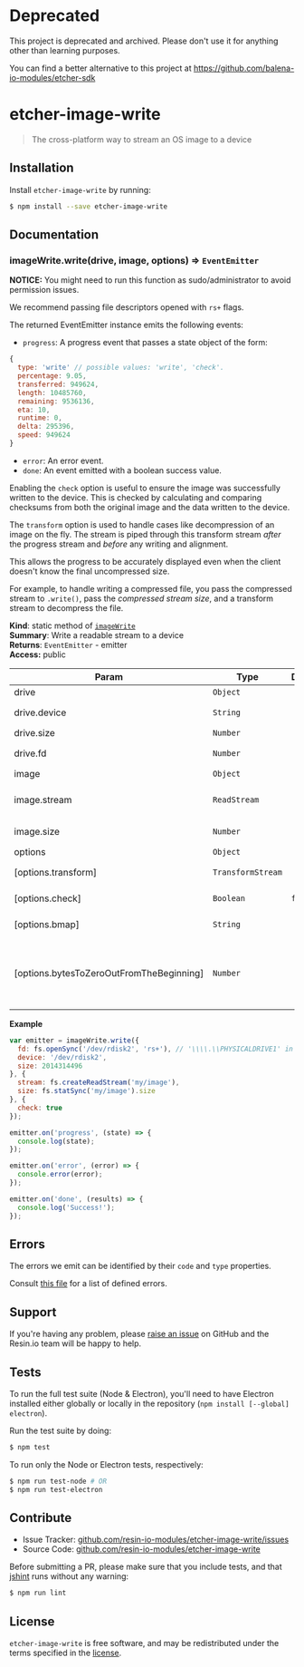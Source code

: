 # Deprecated
This project is deprecated and archived. Please don't use it for anything other than learning purposes.

You can find a better alternative to this project at https://github.com/balena-io-modules/etcher-sdk

etcher-image-write
=================

> The cross-platform way to stream an OS image to a device

Installation
------------

Install `etcher-image-write` by running:

```sh
$ npm install --save etcher-image-write
```

Documentation
-------------

<a name="module_imageWrite.write"></a>

### imageWrite.write(drive, image, options) ⇒ <code>EventEmitter</code>
**NOTICE:** You might need to run this function as sudo/administrator to
avoid permission issues.

We recommend passing file descriptors opened with `rs+` flags.

The returned EventEmitter instance emits the following events:

- `progress`: A progress event that passes a state object of the form:

```js
{
  type: 'write' // possible values: 'write', 'check'.
  percentage: 9.05,
  transferred: 949624,
  length: 10485760,
  remaining: 9536136,
  eta: 10,
  runtime: 0,
  delta: 295396,
  speed: 949624
}
```

- `error`: An error event.
- `done`: An event emitted with a boolean success value.

Enabling the `check` option is useful to ensure the image was
successfully written to the device. This is checked by calculating and
comparing checksums from both the original image and the data written
to the device.

The `transform` option is used to handle cases like decompression of
an image on the fly. The stream is piped through this transform stream
*after* the progress stream and *before* any writing and alignment.

This allows the progress to be accurately displayed even when the
client doesn't know the final uncompressed size.

For example, to handle writing a compressed file, you pass the
compressed stream to `.write()`, pass the *compressed stream size*,
and a transform stream to decompress the file.

**Kind**: static method of <code>[imageWrite](#module_imageWrite)</code>  
**Summary**: Write a readable stream to a device  
**Returns**: <code>EventEmitter</code> - emitter  
**Access:** public  

| Param | Type | Default | Description |
| --- | --- | --- | --- |
| drive | <code>Object</code> |  | drive |
| drive.device | <code>String</code> |  | drive device |
| drive.size | <code>Number</code> |  | drive size |
| drive.fd | <code>Number</code> |  | drive file descriptor |
| image | <code>Object</code> |  | image |
| image.stream | <code>ReadStream</code> |  | image readable stream |
| image.size | <code>Number</code> |  | image stream size |
| options | <code>Object</code> |  | options |
| [options.transform] | <code>TransformStream</code> |  | transform stream |
| [options.check] | <code>Boolean</code> | <code>false</code> | enable write check |
| [options.bmap] | <code>String</code> |  | bmap file contents |
| [options.bytesToZeroOutFromTheBeginning] | <code>Number</code> |  | bytes to zero out from the beginning (bmap only) |

**Example**  
```js
var emitter = imageWrite.write({
  fd: fs.openSync('/dev/rdisk2', 'rs+'), // '\\\\.\\PHYSICALDRIVE1' in Windows, for example.
  device: '/dev/rdisk2',
  size: 2014314496
}, {
  stream: fs.createReadStream('my/image'),
  size: fs.statSync('my/image').size
}, {
  check: true
});

emitter.on('progress', (state) => {
  console.log(state);
});

emitter.on('error', (error) => {
  console.error(error);
});

emitter.on('done', (results) => {
  console.log('Success!');
});
```

Errors
------

The errors we emit can be identified by their `code` and `type` properties.

Consult [this
file](https://github.com/resin-io-modules/etcher-image-write/blob/master/lib/errors.js)
for a list of defined errors.

Support
-------

If you're having any problem, please [raise an issue](https://github.com/resin-io-modules/etcher-image-write/issues/new) on GitHub and the Resin.io team will be happy to help.

Tests
-----

To run the full test suite (Node & Electron), you'll need to have Electron installed
either globally or locally in the repository (`npm install [--global] electron`).

Run the test suite by doing:

```sh
$ npm test
```

To run only the Node or Electron tests, respectively:

```sh
$ npm run test-node # OR
$ npm run test-electron
```

Contribute
----------

- Issue Tracker: [github.com/resin-io-modules/etcher-image-write/issues](https://github.com/resin-io-modules/etcher-image-write/issues)
- Source Code: [github.com/resin-io-modules/etcher-image-write](https://github.com/resin-io-modules/etcher-image-write)

Before submitting a PR, please make sure that you include tests, and that [jshint](http://jshint.com) runs without any warning:

```sh
$ npm run lint
```

License
-------

`etcher-image-write` is free software, and may be redistributed under the terms specified in the [license](https://github.com/resin-io-modules/etcher-image-write/blob/master/LICENSE).
